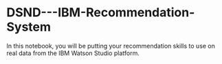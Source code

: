 # DSND---IBM-Recommendation-System
In this notebook, you will be putting your recommendation skills to use on real data from the IBM Watson Studio platform.
